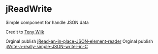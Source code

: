 # jReadWrite
Simple component for handle JSON data

Credit to [Tony Wilk](https://www.codeproject.com/Members/tonywilk)

Orginal publish [jRead-an-in-place-JSON-element-reader](https://www.codeproject.com/Articles/885389/jRead-an-in-place-JSON-element-reader)
Orginal publish [jWrite-a-really-simple-JSON-writer-in-C](https://www.codeproject.com/Articles/887604/jWrite-a-really-simple-JSON-writer-in-C)

